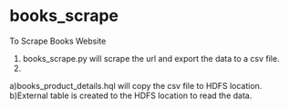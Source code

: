 # books_scrape
To Scrape Books Website

1) books_scrape.py will scrape the url and export the data to a csv file.
2) 
  a)books_product_details.hql will copy the csv file to HDFS location.
  b)External table is created to the HDFS location to read the data.

